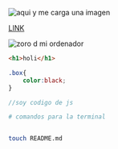 






![aqui](url) y me carga una imagen 

[LINK](url)

![zoro d mi ordenador](./img/zoro.png)


```html
<h1>holi</h1>
```
```css
.box{
    color:black;
}
```
```js
//soy codigo de js
```
```bash
# comandos para la terminal


touch README.md
```
